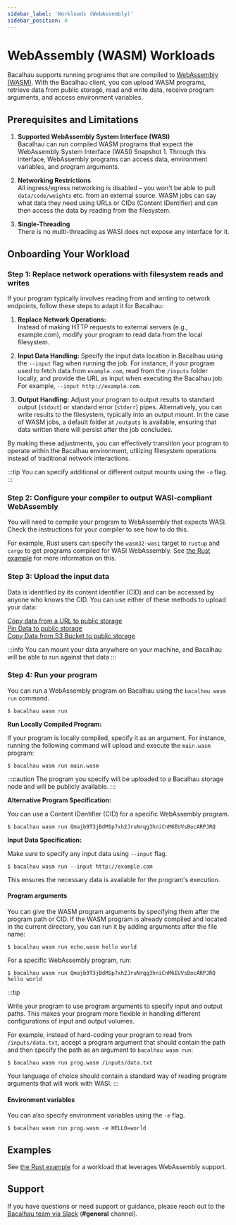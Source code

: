 ```yaml
---
sidebar_label: 'Workloads (WebAssembly)'
sidebar_position: 4
---
```

# WebAssembly (WASM) Workloads

Bacalhau supports running programs that are compiled to [WebAssembly (WASM)](https://webassembly.org/). With the Bacalhau client, you can upload WASM programs, retrieve data from public storage, read and write data, receive program arguments, and access environment variables.

## Prerequisites and Limitations

1. **Supported WebAssembly System Interface (WASI)**  
Bacalhau can run compiled WASM programs that expect the WebAssembly System Interface (WASI) Snapshot 1. Through this interface, WebAssembly programs can access data, environment variables, and program arguments.

2. **Networking Restrictions**  
All ingress/egress networking is disabled – you won't be able to pull `data/code/weights` etc. from an external source. WASM jobs can say what data they need using URLs or CIDs (Content IDentifier) and can then access the data by reading from the filesystem.

3. **Single-Threading**  
There is no multi-threading as WASI does not expose any interface for it.


## Onboarding Your Workload

### Step 1: Replace network operations with filesystem reads and writes

If your program typically involves reading from and writing to network endpoints, follow these steps to adapt it for Bacalhau:

1. **Replace Network Operations:**  
Instead of making HTTP requests to external servers (e.g., example.com), modify your program to read data from the local filesystem.

2. **Input Data Handling:**
Specify the input data location in Bacalhau using the `--input` flag when running the job. For instance, if your program used to fetch data from `example.com`, read from the `/inputs` folder locally, and provide the URL as input when executing the Bacalhau job. For example, `--input http://example.com`.  

3. **Output Handling:**
Adjust your program to output results to standard output (`stdout`) or standard error (`stderr`) pipes. Alternatively, you can write results to the filesystem, typically into an output mount. In the case of WASM jobs, a default folder at `/outputs` is available, ensuring that data written there will persist after the job concludes.

By making these adjustments, you can effectively transition your program to operate within the Bacalhau environment, utilizing filesystem operations instead of traditional network interactions.

:::tip
You can specify additional or different output mounts using the `-o` flag.
:::

### Step 2: Configure your compiler to output WASI-compliant WebAssembly

You will need to compile your program to WebAssembly that expects WASI. Check the instructions for your compiler to see how to do this.

For example, Rust users can specify the `wasm32-wasi` target to `rustup` and `cargo` to get programs compiled for WASI WebAssembly. See [the Rust example](../examples/workload-onboarding/rust-wasm/index.md) for more information on this.

### Step 3: Upload the input data

Data is identified by its content identifier (CID) and can be accessed by anyone who knows the CID. You can use either of these methods to upload your data:

 [Copy data from a URL to public storage](../setting-up/data-ingestion/from-url.md)  
 [Pin Data to public storage](../setting-up/data-ingestion/pin.md)  
 [Copy Data from S3 Bucket to public storage](../setting-up/data-ingestion/s3.md)

:::info
You can mount your data anywhere on your machine, and Bacalhau will be able to run against that data
:::

### Step 4: Run your program

You can run a WebAssembly program on Bacalhau using the `bacalhau wasm run` command. 

```shell
$ bacalhau wasm run
```

**Run Locally Compiled Program:**

If your program is locally compiled, specify it as an argument. For instance, running the following command will upload and execute the `main.wasm` program:

```shell
$ bacalhau wasm run main.wasm
```


:::caution
The program you specify will be uploaded to a Bacalhau storage node and will be publicly available.
:::


**Alternative Program Specification:**

 You can use a Content IDentifier (CID) for a specific WebAssembly program.


```shell
$ bacalhau wasm run Qmajb9T3jBdMSp7xh2JruNrqg3hniCnM6EUVsBocARPJRQ
```

**Input Data Specification:**

Make sure to specify any input data using `--input` flag.

```shell
$ bacalhau wasm run --input http://example.com
```
This ensures the necessary data is available for the program's execution.


#### Program arguments

You can give the WASM program arguments by specifying them after the program path or CID. If the WASM program is already compiled and located in the current directory, you can run it by adding arguments after the file name:

```shell
$ bacalhau wasm run echo.wasm hello world
```

For a specific WebAssembly program, run:

```shell
$ bacalhau wasm run Qmajb9T3jBdMSp7xh2JruNrqg3hniCnM6EUVsBocARPJRQ hello world
```


:::tip

Write your program to use program arguments to specify input and output paths. This makes your program more flexible in handling different configurations of input and output volumes.

For example, instead of hard-coding your program to read from `/inputs/data.txt`, accept a program argument that should contain the path and then specify the path as an argument to `bacalhau wasm run`:

```shell
$ bacalhau wasm run prog.wasm /inputs/data.txt
```

Your language of choice should contain a standard way of reading program arguments that will work with WASI.
:::

#### Environment variables

You can also specify environment variables using the `-e` flag.

```shell
$ bacalhau wasm run prog.wasm -e HELLO=world
```

## Examples

See [the Rust example](../examples/workload-onboarding/rust-wasm/index.md) for a workload that leverages WebAssembly support.

## Support


If you have questions or need support or guidance, please reach out to the [Bacalhau team via Slack](https://bacalhauproject.slack.com/ssb/redirect) (**#general** channel).
